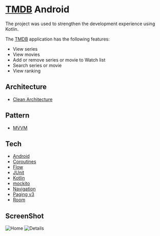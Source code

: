 # [TMDB] Android

The project was used to strengthen the development experience using Kotlin.

The [TMDB] application has the following features:
* View series
* View movies
* Add or remove series or movie to Watch list
* Search series or movie
* View ranking

Architecture
------------
- [Clean Architecture]

Pattern
-------
- [MVVM]

Tech
----------
- [Android]
- [Coroutines]
- [Flow]
- [JUnit]
- [Kotlin]
- [mockito]
- [Navigation]
- [Paging v3]
- [Room]

ScreenShot
----------
![Home](https://github.com/intive-FDV/TMDBAndroid/blob/feature/readme_license/screenshot/home.jpg)
![Details](https://github.com/intive-FDV/TMDBAndroid/blob/feature/readme_license/screenshot/details.jpg)

[TMDB]: <https://www.themoviedb.org>
[Clean Architecture]: <https://www.raywenderlich.com/3595916-clean-architecture-tutorial-for-android-getting-started>
[MVVM]: <https://en.wikipedia.org/wiki/Model%E2%80%93view%E2%80%93viewmodel>
[Android]: <https://developer.android.com>
[Kotlin]: <https://developer.android.com/kotlin>
[Room]: <https://developer.android.com/training/data-storage/room>
[JUnit]: <https://developer.android.com/training/testing/unit-testing/local-unit-tests>
[mockito]: <https://site.mockito.org/>
[Navigation]: <https://developer.android.com/guide/navigation/navigation-getting-started>
[Paging v3]: <https://developer.android.com/topic/libraries/architecture/paging/v3-overview>
[Coroutines]: <https://developer.android.com/kotlin/coroutines>
[Flow]: <https://developer.android.com/kotlin/flow>